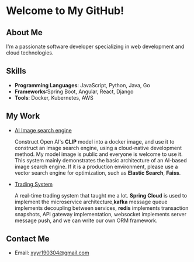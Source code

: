 # Welcome to My GitHub!

## About Me

I'm a passionate software developer specializing in web development and cloud technologies.

## Skills

- **Programming Languages**: JavaScript, Python, Java, Go
- **Frameworks**:Spring Boot, Angular, React, Django
- **Tools**: Docker, Kubernetes, AWS

## My Work

- [AI Image search engine](https://github.com/insistedMarin/Image-Search-System-Using-CLIP-Model)
  
  Construct Open AI's **CLIP** model into a docker image, and use it to construct an image search engine, using a cloud-native development method. My model image is public and everyone is welcome to use it.
  This system mainly demonstrates the basic architecture of an AI-based image search engine. If it is a production environment, please use a vector search engine for optimization, such as **Elastic Search**, **Faiss**.
  
- [Trading System](https://github.com/insistedMarin/Transaction-Spring)

  A real-time trading system that taught me a lot. **Spring Cloud** is used to implement the microservice architecture,**kafka** message queue implements decoupling between services, **redis** implements transaction snapshots, API gateway implementation, websocket implements server message push, and we can write our own ORM framework.


## Contact Me

- Email: [xyyr190304@gmail.com](mailto:xyyr190304@gmail.com)


